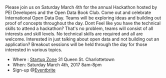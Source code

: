 Please join us on Saturday March 4th for the annual Hackathon hosted by PEI Developers and the Open Data Book Club. Come out and celebrate International Open Data Day. Teams will be exploring ideas and building out proof of concepts throughout the day.
Dont Feel like you have the technical skills to attend a hackathon? That's no problem, teams will consist of all interests and skill levels. No technical skills are required and all are welcome. Interested in just talking about open data and not building out an application? Breakout sessions will be held through the day for those interested in various topics.

- Where : [Startup Zone](https://startupzone.ca/) 31 Queen St. Charlottetown 
- When: Saturday March 4th, 2017 8am-8pm
- Sign-up @[Eventbrite](https://www.eventbrite.ca/e/march-4th-2017-hackathon-and-open-data-workshop-tickets-31777310792)
